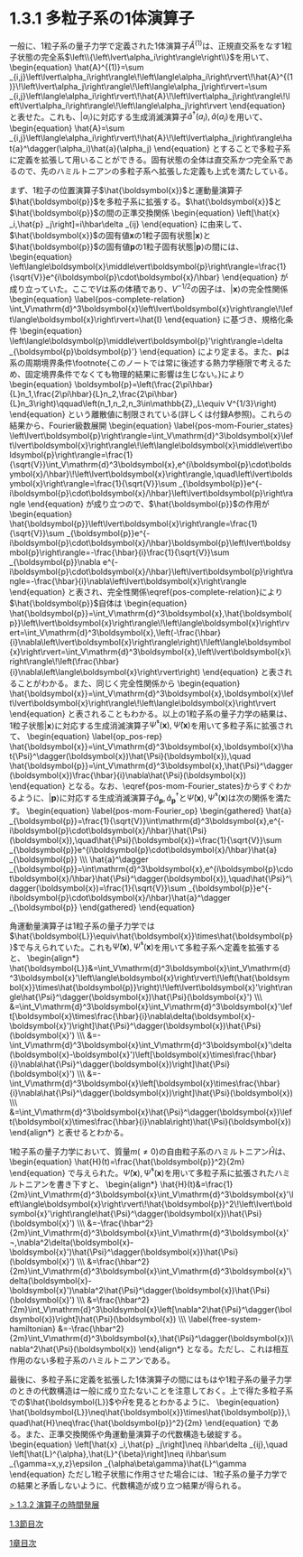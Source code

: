 # 1.3.1 多粒子系の1体演算子
一般に、1粒子系の量子力学で定義された1体演算子$\hat{A}^{(1)}$は、正規直交系をなす1粒子状態の完全系$\left\\{\left\lvert\alpha_i\right\rangle\right\\}$を用いて、
	\begin{equation}
		\hat{A}^{(1)}=\sum _{i,j}\left\lvert\alpha_i\right\rangle\\!\left\langle\alpha_i\right\rvert\\!\hat{A}^{(1)}\\!\left\lvert\alpha_j\right\rangle\\!\left\langle\alpha_j\right\rvert=\sum _{i,j}\left\langle\alpha_i\right\rvert\\!\hat{A}\\!\left\lvert\alpha_j\right\rangle\\!\left\lvert\alpha_i\right\rangle\\!\left\langle\alpha_j\right\rvert
	\end{equation}
と表せた。これも、$\left\lvert\alpha_i\right\rangle$に対応する生成消滅演算子$\hat{a}^\dagger(a_i),\hat{a}(a_i)$を用いて、
	\begin{equation}
		\hat{A}=\sum _{i,j}\left\langle\alpha_i\right\rvert\\!\hat{A}\\!\left\lvert\alpha_j\right\rangle\hat{a}^\dagger(\alpha_i)\hat{a}(\alpha_j)
	\end{equation}
とすることで多粒子系に定義を拡張して用いることができる。固有状態の全体は直交系かつ完全系であるので、先のハミルトニアンの多粒子系へ拡張した定義も上式を満たしている。

まず、1粒子の位置演算子$\hat{\boldsymbol{x}}$と運動量演算子$\hat{\boldsymbol{p}}$を多粒子系に拡張する。$\hat{\boldsymbol{x}}$と$\hat{\boldsymbol{p}}$の間の正準交換関係
	\begin{equation}
		\left[\hat{x} _i,\hat{p} _j\right]=i\hbar\delta _{ij}
	\end{equation}
に由来して、$\hat{\boldsymbol{x}}$の固有値$\boldsymbol{x}$の1粒子固有状態$\left\lvert\boldsymbol{x}\right\rangle$と$\hat{\boldsymbol{p}}$の固有値$\boldsymbol{p}$の1粒子固有状態$\left\lvert\boldsymbol{p}\right\rangle$の間には、
	\begin{equation}
		\left\langle\boldsymbol{x}\middle\vert\boldsymbol{p}\right\rangle=\frac{1}{\sqrt{V}}e^{i\boldsymbol{p}\cdot\boldsymbol{x}/\hbar}
	\end{equation}
が成り立っていた。ここで$V$は系の体積であり、$V^{-1/2}$の因子は、$\left\lvert\boldsymbol{x}\right\rangle$の完全性関係
	\begin{equation}	\label{pos-complete-relation}
		\int_V\mathrm{d}^3\boldsymbol{x}\left\lvert\boldsymbol{x}\right\rangle\\!\left\langle\boldsymbol{x}\right\rvert=\hat{I}
	\end{equation}
に基づき、規格化条件
	\begin{equation}
		\left\langle\boldsymbol{p}\middle\vert\boldsymbol{p}'\right\rangle=\delta _{\boldsymbol{p}\boldsymbol{p}'}
	\end{equation}
により定まる。また、$\boldsymbol{p}$は系の周期境界条件\footnote{このノートでは常に後述する熱力学極限で考えるため、固定境界条件でなくても物理的結果に影響は生じない。}により
	\begin{equation}
		\boldsymbol{p}=\left(\frac{2\pi\hbar}{L}n_1,\frac{2\pi\hbar}{L}n_2,\frac{2\pi\hbar}{L}n_3\right)\qquad\left(n_1,n_2,n_3\in\mathbb{Z},\,L\equiv V^{1/3}\right)
	\end{equation}
という離散値に制限されている(詳しくは付録A参照)。これらの結果から、Fourier級数展開
	\begin{equation}	\label{pos-mom-Fourier_states}
		\left\lvert\boldsymbol{p}\right\rangle=\int_V\mathrm{d}^3\boldsymbol{x}\left\lvert\boldsymbol{x}\right\rangle\\!\left\langle\boldsymbol{x}\middle\vert\boldsymbol{p}\right\rangle=\frac{1}{\sqrt{V}}\int_V\mathrm{d}^3\boldsymbol{x}\,e^{i\boldsymbol{p}\cdot\boldsymbol{x}/\hbar}\\!\left\lvert\boldsymbol{x}\right\rangle,\quad\left\lvert\boldsymbol{x}\right\rangle=\frac{1}{\sqrt{V}}\sum _{\boldsymbol{p}}e^{-i\boldsymbol{p}\cdot\boldsymbol{x}/\hbar}\left\lvert\boldsymbol{p}\right\rangle
	\end{equation}
が成り立つので、$\hat{\boldsymbol{p}}$の作用が
	\begin{equation}
		\hat{\boldsymbol{p}}\left\lvert\boldsymbol{x}\right\rangle=\frac{1}{\sqrt{V}}\sum _{\boldsymbol{p}}e^{-i\boldsymbol{p}\cdot\boldsymbol{x}/\hbar}\boldsymbol{p}\left\lvert\boldsymbol{p}\right\rangle=-\frac{\hbar}{i}\frac{1}{\sqrt{V}}\sum _{\boldsymbol{p}}\nabla e^{-i\boldsymbol{p}\cdot\boldsymbol{x}/\hbar}\left\lvert\boldsymbol{p}\right\rangle=-\frac{\hbar}{i}\nabla\left\lvert\boldsymbol{x}\right\rangle
	\end{equation}
と表され、完全性関係\eqref{pos-complete-relation}により$\hat{\boldsymbol{p}}$自体は
	\begin{equation}
		\hat{\boldsymbol{p}}=\int_V\mathrm{d}^3\boldsymbol{x}\,\hat{\boldsymbol{p}}\left\lvert\boldsymbol{x}\right\rangle\\!\left\langle\boldsymbol{x}\right\rvert=\int_V\mathrm{d}^3\boldsymbol{x}\,\left(-\frac{\hbar}{i}\nabla\left\lvert\boldsymbol{x}\right\rangle\right)\\!\left\langle\boldsymbol{x}\right\rvert=\int_V\mathrm{d}^3\boldsymbol{x}\,\left\lvert\boldsymbol{x}\right\rangle\\!\left(\frac{\hbar}{i}\nabla\left\langle\boldsymbol{x}\right\rvert\right)
	\end{equation}
と表されることがわかる。また、同じく完全性関係から
	\begin{equation}
		\hat{\boldsymbol{x}}=\int_V\mathrm{d}^3\boldsymbol{x}\,\boldsymbol{x}\left\lvert\boldsymbol{x}\right\rangle\\!\left\langle\boldsymbol{x}\right\rvert
	\end{equation}
と表されることもわかる。以上の1粒子系の量子力学の結果は、1粒子状態$\left\lvert\boldsymbol{x}\right\rangle$に対応する生成消滅演算子$\hat{\Psi}^\dagger(\boldsymbol{x}),\hat{\Psi}(\boldsymbol{x})$を用いて多粒子系に拡張されて、
	\begin{equation}	\label{op_pos-rep}
		\hat{\boldsymbol{x}}=\int_V\mathrm{d}^3\boldsymbol{x}\,\boldsymbol{x}\hat{\Psi}^\dagger(\boldsymbol{x})\hat{\Psi}(\boldsymbol{x}),\quad \hat{\boldsymbol{p}}=\int_V\mathrm{d}^3\boldsymbol{x}\,\hat{\Psi}^\dagger(\boldsymbol{x})\frac{\hbar}{i}\nabla\hat{\Psi}(\boldsymbol{x})
	\end{equation}
となる。なお、\eqref{pos-mom-Fourier_states}からすぐわかるように、$\left\lvert\boldsymbol{p}\right\rangle$に対応する生成消滅演算子$\hat{a} _{\boldsymbol{p}},\hat{a}^\dagger _{\boldsymbol{p}}$と$\hat{\Psi}(\boldsymbol{x}),\hat{\Psi}^\dagger(\boldsymbol{x})$は次の関係を満たす。
	\begin{equation}	\label{pos-mom-Fourier_op}
		\begin{gathered}
			\hat{a} _{\boldsymbol{p}}=\frac{1}{\sqrt{V}}\int\mathrm{d}^3\boldsymbol{x}\,e^{-i\boldsymbol{p}\cdot\boldsymbol{x}/\hbar}\hat{\Psi}(\boldsymbol{x}),\quad\hat{\Psi}(\boldsymbol{x})=\frac{1}{\sqrt{V}}\sum _{\boldsymbol{p}}e^{i\boldsymbol{p}\cdot\boldsymbol{x}/\hbar}\hat{a} _{\boldsymbol{p}} \\\\\\
			\hat{a}^\dagger _{\boldsymbol{p}}=\int\mathrm{d}^3\boldsymbol{x}\,e^{i\boldsymbol{p}\cdot\boldsymbol{x}/\hbar}\hat{\Psi}^\dagger(\boldsymbol{x}),\quad\hat{\Psi}^\dagger(\boldsymbol{x})=\frac{1}{\sqrt{V}}\sum _{\boldsymbol{p}}e^{-i\boldsymbol{p}\cdot\boldsymbol{x}/\hbar}\hat{a}^\dagger _{\boldsymbol{p}}
		\end{gathered}
	\end{equation}

角運動量演算子は1粒子系の量子力学では$\hat{\boldsymbol{L}}\equiv\hat{\boldsymbol{x}}\times\hat{\boldsymbol{p}}$で与えられていた。これも$\hat{\Psi}(\boldsymbol{x}),\hat{\Psi}^\dagger(\boldsymbol{x})$を用いて多粒子系へ定義を拡張すると、
	\begin{align\*}
		\hat{\boldsymbol{L}}&=\int_V\mathrm{d}^3\boldsymbol{x}\int_V\mathrm{d}^3\boldsymbol{x}'\left\langle\boldsymbol{x}\right\rvert\\!\left(\hat{\boldsymbol{x}}\times\hat{\boldsymbol{p}}\right)\\!\left\lvert\boldsymbol{x}'\right\rangle\hat{\Psi}^\dagger(\boldsymbol{x})\hat{\Psi}(\boldsymbol{x}') \\\\\\
		&=\int_V\mathrm{d}^3\boldsymbol{x}\int_V\mathrm{d}^3\boldsymbol{x}'\left[\boldsymbol{x}\times\frac{\hbar}{i}\nabla\delta(\boldsymbol{x}-\boldsymbol{x}')\right]\hat{\Psi}^\dagger(\boldsymbol{x})\hat{\Psi}(\boldsymbol{x}') \\\\\\
		&=-\int_V\mathrm{d}^3\boldsymbol{x}\int_V\mathrm{d}^3\boldsymbol{x}'\delta(\boldsymbol{x}-\boldsymbol{x}')\left[\boldsymbol{x}\times\frac{\hbar}{i}\nabla\hat{\Psi}^\dagger(\boldsymbol{x})\right]\hat{\Psi}(\boldsymbol{x}') \\\\\\
		&=-\int_V\mathrm{d}^3\boldsymbol{x}\left[\boldsymbol{x}\times\frac{\hbar}{i}\nabla\hat{\Psi}^\dagger(\boldsymbol{x})\right]\hat{\Psi}(\boldsymbol{x}) \\\\\\
		&=\int_V\mathrm{d}^3\boldsymbol{x}\hat{\Psi}^\dagger(\boldsymbol{x})\left(\boldsymbol{x}\times\frac{\hbar}{i}\nabla\right)\hat{\Psi}(\boldsymbol{x})
	\end{align\*}
と表せるとわかる。
			
1粒子系の量子力学において、質量$m(\neq 0)$の自由粒子系のハミルトニアン$\hat{H}$は、
	\begin{equation}
		\hat{H}(t)=\frac{\hat{\boldsymbol{p}}^2}{2m}
	\end{equation}
で与えられた。$\hat{\Psi}(\boldsymbol{x}),\hat{\Psi}^\dagger(\boldsymbol{x})$を用いて多粒子系に拡張されたハミルトニアンを書き下すと、
	\begin{align\*}
		\hat{H}(t)&=\frac{1}{2m}\int_V\mathrm{d}^3\boldsymbol{x}\int_V\mathrm{d}^3\boldsymbol{x}'\left\langle\boldsymbol{x}\right\rvert\\!\hat{\boldsymbol{p}}^2\\!\left\lvert\boldsymbol{x}'\right\rangle\hat{\Psi}^\dagger(\boldsymbol{x})\hat{\Psi}(\boldsymbol{x}') \\\\\\
		&=-\frac{\hbar^2}{2m}\int_V\mathrm{d}^3\boldsymbol{x}\int_V\mathrm{d}^3\boldsymbol{x}'¬,\nabla^2\delta(\boldsymbol{x}-\boldsymbol{x}')\hat{\Psi}^\dagger(\boldsymbol{x})\hat{\Psi}(\boldsymbol{x}') \\\\\\
		&=\frac{\hbar^2}{2m}\int_V\mathrm{d}^3\boldsymbol{x}\int_V\mathrm{d}^3\boldsymbol{x}'\delta(\boldsymbol{x}-\boldsymbol{x}')\nabla^2\hat{\Psi}^\dagger(\boldsymbol{x})\hat{\Psi}(\boldsymbol{x}') \\\\\\
		&=\frac{\hbar^2}{2m}\int_V\mathrm{d}^3\boldsymbol{x}\left[\nabla^2\hat{\Psi}^\dagger(\boldsymbol{x})\right]\hat{\Psi}(\boldsymbol{x}) \\\\\\
		\label{free-system-hamiltonian}	&=-\frac{\hbar^2}{2m}\int_V\mathrm{d}^3\boldsymbol{x}\,\hat{\Psi}^\dagger(\boldsymbol{x})\nabla^2\hat{\Psi}(\boldsymbol{x})
	\end{align\*}
となる。ただし、これは相互作用のない多粒子系のハミルトニアンである。

最後に、多粒子系に定義を拡張した1体演算子の間にはもはや1粒子系の量子力学のときの代数構造は一般に成り立たないことを注意しておく。上で得た多粒子系での$\hat{\boldsymbol{L}}$や$\hat{H}$を見るとわかるように、
	\begin{equation}
		\hat{\boldsymbol{L}}\neq\hat{\boldsymbol{x}}\times\hat{\boldsymbol{p}},\quad\hat{H}\neq\frac{\hat{\boldsymbol{p}}^2}{2m}
	\end{equation}
である。また、正準交換関係や角運動量演算子の代数構造も破綻する。
	\begin{equation}
		\left[\hat{x} _i,\hat{p} _j\right]\neq i\hbar\delta _{ij},\quad \left[\hat{L}^{\alpha},\hat{L}^{\beta}\right]\neq i\hbar\sum _{\gamma=x,y,z}\epsilon _{\alpha\beta\gamma}\hat{L}^\gamma
	\end{equation}
ただし1粒子状態に作用させた場合には、1粒子系の量子力学での結果と矛盾しないように、代数構造が成り立つ結果が得られる。

[\> 1.3.2 演算子の時間発展](https://pr440.github.io/manybody-qm/Sec1-4)

[1.3節目次](https://pr440.github.io/manybody-qm/Sec1-3)

[1章目次](https://pr440.github.io/manybody-qm/Chap1)